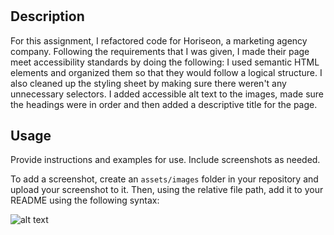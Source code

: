 # <Horiseon Marketing Agency application>

## Description

For this assignment, I refactored code for Horiseon, a marketing agency company. Following the requirements that I was given, I made their page meet accessibility standards by doing the following: 
I used semantic HTML  elements and organized them so that they would follow a logical structure. I also cleaned up the styling sheet by making sure there weren't any unnecessary selectors. 
I added accessible alt text to the images, made sure the headings were in order and then added a descriptive title for the page. 


## Usage

Provide instructions and examples for use. Include screenshots as needed.

To add a screenshot, create an `assets/images` folder in your repository and upload your screenshot to it. Then, using the relative file path, add it to your README using the following syntax:

![alt text](assets/images/screenshot.png)
